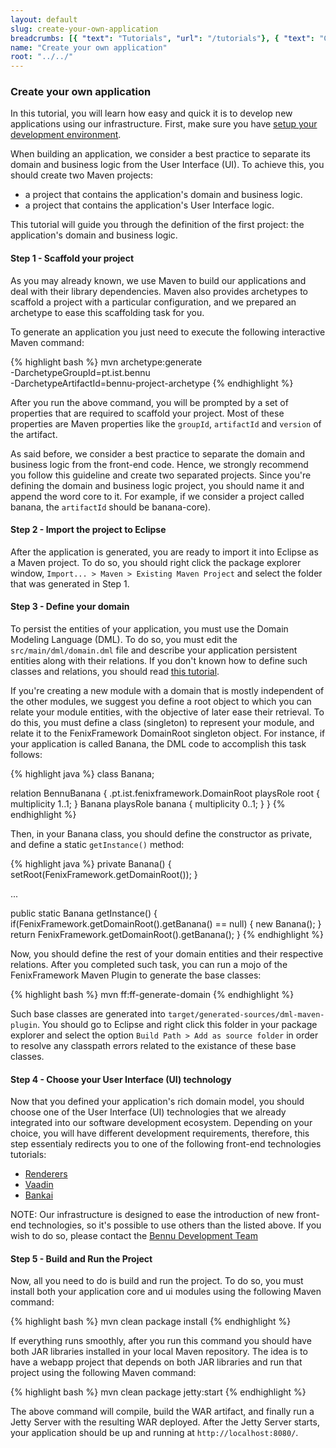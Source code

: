 ```yaml
---
layout: default
slug: create-your-own-application
breadcrumbs: [{ "text": "Tutorials", "url": "/tutorials"}, { "text": "Create your own application", "url": "/tutorials/create-your-own-application" }]
name: "Create your own application"
root: "../../"
---
```


### Create your own application

In this tutorial, you will learn how easy and quick it is to develop new applications using our infrastructure.
First, make sure you have [setup your development environment][Setup your development environment].

When building an application, we consider a best practice to separate its domain and business logic from the User Interface (UI). To achieve this, you should create two Maven projects: 
* a project that contains the application's domain and business logic.
* a project that contains the application's User Interface logic.

This tutorial will guide you through the definition of the first project: the application's domain and business logic.

#### Step 1 - Scaffold your project

As you may already known, we use Maven to build our applications and deal with their library dependencies. Maven also provides archetypes
to scaffold a project with a particular configuration, and we prepared an archetype to ease this scaffolding task for you.

To generate an application you just need to execute the following interactive Maven command:

{% highlight bash %}
mvn archetype:generate \
   -DarchetypeGroupId=pt.ist.bennu \
   -DarchetypeArtifactId=bennu-project-archetype
{% endhighlight %}


After you run the above command, you will be prompted by a set of properties that are required to scaffold your project. Most of these properties are Maven properties like the ```groupId```, ```artifactId``` and ```version``` of the artifact.

As said before, we consider a best practice to separate the domain and business logic from the front-end code. Hence, we strongly recommend you follow this guideline and create two separated projects. Since you're defining the domain and business logic project, you should name it and append the word core to it. For example, if we consider a project called banana, the ```artifactId``` should be banana-core).

#### Step 2 - Import the project to Eclipse

After the application is generated, you are ready to import it into Eclipse as a Maven project. To do so, you should right click the package explorer window, ```Import... > Maven > Existing Maven Project``` and select the folder that was generated in Step 1. 

#### Step 3 - Define your domain

To persist the entities of your application, you must use the Domain Modeling Language (DML). To do so, you must
edit the ```src/main/dml/domain.dml``` file and describe your application persistent entities along with their relations. If you don't known how to define such classes and relations, you should read [this tutorial][Understand the DML].

If you're creating a new module with a domain that is mostly independent of the other modules, we suggest you define a root object to which you can relate your module entities, with the objective of later ease their retrieval. To do this, you must define a class (singleton) to represent your module, and relate it to the FenixFramework DomainRoot singleton object. For instance, if your application is called Banana, the DML code to accomplish this task follows:

{% highlight java %}
class Banana;

relation BennuBanana {
	.pt.ist.fenixframework.DomainRoot playsRole root {
		multiplicity 1..1;
	}
	Banana playsRole banana {
		multiplicity 0..1;
	}
}
{% endhighlight %}


Then, in your Banana class, you should define the constructor as private, and define a static ```getInstance()``` method:

{% highlight java %}
private Banana() {
	setRoot(FenixFramework.getDomainRoot());
}

...

public static Banana getInstance() {
	if(FenixFramework.getDomainRoot().getBanana() == null) {
		new Banana();
	}
	return FenixFramework.getDomainRoot().getBanana();
}
{% endhighlight %}


Now, you should define the rest of your domain entities and their respective relations. After you completed such task, you can run a mojo of the FenixFramework Maven Plugin to generate the base classes:

{% highlight bash %}
mvn ff:ff-generate-domain
{% endhighlight %}

Such base classes are generated into ```target/generated-sources/dml-maven-plugin```. You should go to Eclipse and right click this folder in your package explorer and select the option ```Build Path > Add as source folder``` in order to resolve any classpath errors related to the existance of these base classes.

#### Step 4 - Choose your User Interface (UI) technology

Now that you defined your application's rich domain model, you should choose one of the User Interface (UI) technologies that we already integrated into our software development ecosystem. Depending on your choice, you will have different development requirements, therefore, this step essentialy redirects you to one of the following front-end technologies tutorials:
* [Renderers][Renderers]
* [Vaadin][Vaadin]
* [Bankai][Bankai]

NOTE: Our infrastructure is designed to ease the introduction of new front-end technologies, so it's possible to use others than the
listed above. If you wish to do so, please contact the [Bennu Development Team][Bennu Development Team]

#### Step 5 - Build and Run the Project

Now, all you need to do is build and run the project. To do so, you must install both your application core and ui modules using the following Maven command:

{% highlight bash %}
mvn clean package install
{% endhighlight %}


If everything runs smoothly, after you run this command you should have both JAR libraries installed in your local Maven repository. The idea is to have a webapp project that depends on both JAR libraries and run that project using the following Maven command:

{% highlight bash %}
mvn clean package jetty:start
{% endhighlight %}

The above command will compile, build the WAR artifact, and finally run a Jetty Server with the resulting WAR deployed. After the Jetty Server starts, your application should be up and running at ```http://localhost:8080/```.

[Understand the DML]: /tutorials/understand-the-dml
[Setup your development environment]: /tutorials/setup-your-development-environment/
[Renderers]: /tutorials/create-your-own-application/renderers
[Vaadin]: /tutorials/create-your-own-application/vaadin
[Bankai]: /tutorials/create-your-own-application/bankai
[Bennu Development Team]: /teams/bennu